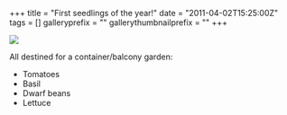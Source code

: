 +++
title = "First seedlings of the year!"
date = "2011-04-02T15:25:00Z"
tags = []
galleryprefix = ""
gallerythumbnailprefix = ""
+++

![](/img/p102.jpg)

All destined for a container/balcony garden:

  * Tomatoes
  * Basil
  * Dwarf beans
  * Lettuce

